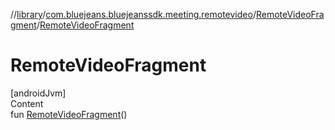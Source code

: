 //[library](../../../index.md)/[com.bluejeans.bluejeanssdk.meeting.remotevideo](../index.md)/[RemoteVideoFragment](index.md)/[RemoteVideoFragment](-remote-video-fragment.md)



# RemoteVideoFragment  
[androidJvm]  
Content  
fun [RemoteVideoFragment](-remote-video-fragment.md)()  



